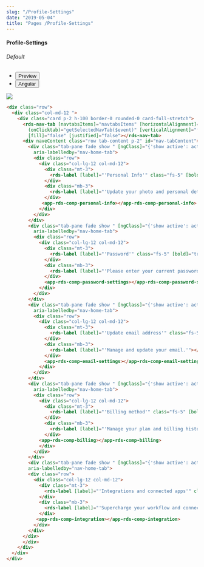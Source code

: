 ```yaml
---
slug: "/Profile-Settings"
date: "2019-05-04"
title: "Pages /Profile-Settings"
---
```


<!-- CSS only -->
<link href="https://cdn.jsdelivr.net/npm/bootstrap@5.1.3/dist/css/bootstrap.min.css" rel="stylesheet" integrity="sha384-1BmE4kWBq78iYhFldvKuhfTAU6auU8tT94WrHftjDbrCEXSU1oBoqyl2QvZ6jIW3" crossorigin="anonymous">
<link rel="stylesheet" href="../../../../../../../raaghu/src/assets/css/style-elements.css">
<link rel="stylesheet" href="../../../../../../../raaghu/src/assets/css/main.css">

#### Profile-Settings

 <section class="py-4">
    <h6>Default</h6>
    <div class="py-3">
      <div class="cust-tabs">
        <ul class="nav nav-tabs" id="myTab" role="tablist">
          <li class="nav-item" role="presentation">
            <button class="nav-link active" id="PreviewBasic-tab1" data-bs-toggle="tab" data-bs-target="#PreviewBasic1" type="button" role="tab" aria-controls="PreviewBasic1" aria-selected="true">Preview </button>
          </li>
          <li class="nav-item" role="presentation">
            <button class="nav-link" id="AngularBasic-tab1" data-bs-toggle="tab" data-bs-target="#AngularBasic1" type="button" role="tab" aria-controls="AngularBasic1" aria-selec0ted="false"><i class="bi bi-code-slash" style="font-size:1.0rem"></i>Angular</button>
          </li>
        </ul>
      </div>
      <div class="tab-content card border" id="myTabContent">
        <div class="tab-pane fade show active" id="PreviewBasic1" role="tabpanel" aria-labelledby="PreviewBasic-tab">
         <div class="contents p-5">
              <div class="row">
               <img src="\images\profile-settings.png" class="w-50">
              </div>
                       
  </div>
        </div>
        <div class="tab-pane fade show" id="AngularBasic1" role="tabpanel" aria-labelledby="AngularBasic-tab1">
          <div class="contents bg-code">
<div class="row m-0">

```html
<div class="row">
  <div class="col-md-12 ">
    <div class="card p-2 h-100 border-0 rounded-0 card-full-stretch">
      <rds-nav-tab [navtabsItems]="navtabsItems" [horizontalAlignment]="'start'" [activepage]="activePage"
        (onClicktab)="getSelectedNavTab($event)" [verticalAlignment]="false" [pills]="false" [tabs]="true"
        [fill]="false" [justified]="false"></rds-nav-tab>
      <div naveContent class="row tab-content p-2" id="nav-tabContent">
        <div class="tab-pane fade show " [ngClass]="{'show active': activePage === 0}" id="my-details" role="tabpanel"
          aria-labelledby="nav-home-tab">
          <div class="row">
            <div class="col-lg-12 col-md-12">
              <div class="mt-3">
                <rds-label [label]="'Personal Info'" class="fs-5" [bold]="true"></rds-label>
              </div>
              <div class="mb-3">
                <rds-label [label]="'Update your photo and personal details here.'"></rds-label>
              </div>
             <app-rds-comp-personal-info></app-rds-comp-personal-info>
            </div>
          </div>
        </div>
        <div class="tab-pane fade show " [ngClass]="{'show active': activePage === 1}" id="password" role="tabpanel"
          aria-labelledby="nav-home-tab">
          <div class="row">
            <div class="col-lg-12 col-md-12">
              <div class="mt-3">
                <rds-label [label]="'Password'" class="fs-5" [bold]="true"></rds-label>
              </div>
              <div class="mb-3">
                <rds-label [label]="'Please enter your current password to change your password.'"></rds-label>
              </div>
              <app-rds-comp-password-settings></app-rds-comp-password-settings>
            </div>
          </div>
        </div>
        <div class="tab-pane fade show " [ngClass]="{'show active': activePage === 2}" id="email" role="tabpanel"
          aria-labelledby="nav-home-tab">
          <div class="row">
            <div class="col-lg-12 col-md-12">
              <div class="mt-3">
                <rds-label [label]="'Update email address'" class="fs-5" [bold]="true"></rds-label>
              </div>
              <div class="mb-3">
                <rds-label [label]="'Manage and update your email.'"></rds-label>
              </div>
              <app-rds-comp-email-settings></app-rds-comp-email-settings>
            </div>
          </div>
        </div>
        <div class="tab-pane fade show " [ngClass]="{'show active': activePage === 3}" id="billing" role="tabpanel"
          aria-labelledby="nav-home-tab">
          <div class="row">
            <div class="col-lg-12 col-md-12">
              <div class="mt-3">
                <rds-label [label]="'Billing method'" class="fs-5" [bold]="true"></rds-label>
              </div>
              <div class="mb-3">
                <rds-label [label]="'Manage your plan and billing history details.'"></rds-label>
              </div>
            <app-rds-comp-billing></app-rds-comp-billing>
            </div>
          </div>
        </div>
        <div class="tab-pane fade show " [ngClass]="{'show active': activePage === 4}" id="integations" role="tabpanel"
        aria-labelledby="nav-home-tab">
        <div class="row">
          <div class="col-lg-12 col-md-12">
            <div class="mt-3">
              <rds-label [label]="'Integrations and connected apps'" class="fs-5" [bold]="true"></rds-label>
            </div>
            <div class="mb-3">
              <rds-label [label]="'Supercharge your workflow and connect the tool you use every day.'"></rds-label>
            </div>
           <app-rds-comp-integration></app-rds-comp-integration>
          </div>
        </div>
      </div>
      </div>
    </div>
  </div>
</div>
```
</div>
</div>
  </div>
        </div>
      </div>
    </div>
  </section>